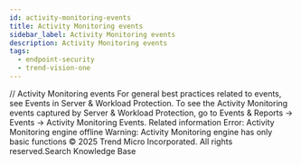 ```yaml
---
id: activity-monitoring-events
title: Activity Monitoring events
sidebar_label: Activity Monitoring events
description: Activity Monitoring events
tags:
  - endpoint-security
  - trend-vision-one
---
```


/*<![CDATA[*/ $('#title').html($('meta[name=map-description]').attr('content')); /*]]>*/ Activity Monitoring events For general best practices related to events, see Events in Server & Workload Protection. To see the Activity Monitoring events captured by Server & Workload Protection, go to Events & Reports → Events → Activity Monitoring Events. Related information Error: Activity Monitoring engine offline Warning: Activity Monitoring engine has only basic functions © 2025 Trend Micro Incorporated. All rights reserved.Search Knowledge Base